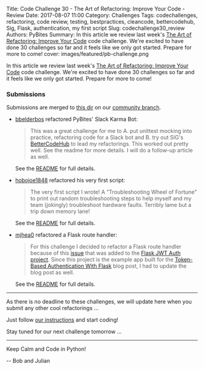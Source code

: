 Title: Code Challenge 30 - The Art of Refactoring: Improve Your Code - Review
Date: 2017-08-07 11:00
Category: Challenges
Tags: codechallenges, refactoring, code review, testing, bestpractices, cleancode, bettercodehub, Sig, Flask, authentication, my first script
Slug: codechallenge30_review
Authors: PyBites
Summary: In this article we review last week's [The Art of Refactoring: Improve Your Code](http://pybit.es/codechallenge30.html) code challenge. We're excited to have done 30 challenges so far and it feels like we only got started. Prepare for more to come!
cover: images/featured/pb-challenge.png

In this article we review last week's [The Art of Refactoring: Improve Your Code](http://pybit.es/codechallenge30.html) code challenge. We're excited to have done 30 challenges so far and it feels like we only got started. Prepare for more to come!

### Submissions

Submissions are merged to [this dir](https://github.com/pybites/challenges/tree/community/30) on our [community branch](https://github.com/pybites/challenges/tree/community).

* [bbelderbos](https://github.com/bbelderbos) refactored PyBites' Slack Karma Bot:
	
	> This was a great challenge for me to A. put unittest mocking into practice, refactoring code for a Slack bot and B. try out SIG's [BetterCodeHub](https://bettercodehub.com/) to lead my refactorings. This worked out pretty well. See the readme for more details. I will do a follow-up article as well.
	
	See the [README](https://github.com/pybites/challenges/blob/community/30/bbelderbos/README.md) for full details.

* [hobojoe1848](https://github.com/hobojoe1848) refactored his very first script:

	> The very first script I wrote! A "Troubleshooting Wheel of Fortune" to print out random troubleshooting steps to help myself and my team (jokingly) troubleshoot hardware faults. Terribly lame but a trip down memory lane!

	See the [README](https://github.com/pybites/challenges/blob/community/30/hobojoe1848/README.md) for full details.

* [mjhea0](https://github.com/mjhea0) refactored a Flask route handler:

	> For this challenge I decided to refactor a Flask route handler because of this [issue](https://github.com/realpython/flask-jwt-auth/issues/9) that was added to the [Flask JWT Auth project](https://github.com/realpython/flask-jwt-auth). Since this project is the example app built for the [Token-Based Authentication With Flask](https://realpython.com/blog/python/token-based-authentication-with-flask/) blog post, I had to update the blog post as well.

	See the [README](https://github.com/pybites/challenges/blob/community/30/mjhea0/README.md) for full details.

---

As there is no deadline to these challenges, we will update here when you submit any other cool refactorings ... 

Just follow [our instructions](https://github.com/pybites/challenges/blob/master/INSTALL.md) and start coding!

Stay tuned for our next challenge tomorrow ...

---

Keep Calm and Code in Python!

-- Bob and Julian
